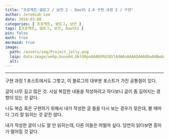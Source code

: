 ```yaml
---
title: "프로젝트:샐로그 / 보안 2 - Oauth 2.0 구현 과정 2 / 구현"
author: Jeremiah Lee
date: 2024-03-08
categories: [ 프로젝트, 샐로그, 보안 ]
tags: [프로젝트, 샐로그, 보안, Oauth2 ]
pin: false
math: true
mermaid: true
image: 
  path: /assets/img/Project_jelly.png
  lqip: data:image/webp;base64,UklGRpoAAABXRUJQVlA4WAoAAAAQAAAADwAABwAAQUxQSDIAAAARL0AmbZurmr57yyIiqE8oiG0bejIYEQTgqiDA9vqnsUSI6H+oAERp2HZ65qP/VIAWAFZQOCBCAAAA8AEAnQEqEAAIAAVAfCWkAALp8sF8rgRgAP7o9FDvMCkMde9PK7euH5M1m6VWoDXf2FkP3BqV0ZYbO6NA/VFIAAAA
  alt: 
---
```

***

구현 과정 1 포스트에서도 그렇고, 이 블로그의 대부분 포스트가 가진 공통점이 있다.

글이 너무 길고 많은 것. 사실 복잡한 내용을 작성하려고 하다보니 글이 좀 길어지는 경향이 있는 것 같다.

나도 복습 혹은 구현하기 위해서 내가 작성한 글 들을 다시 보는 경우가 잦은데, 볼 때마다 그리 잘 읽히는 것 같진 않다.

내가 작성한 글이 나도 잘 안 읽히는데, 다른 이들은 어떨까 싶다. 당연히 읽다보면 흥미가 떨어질 것 같다.

